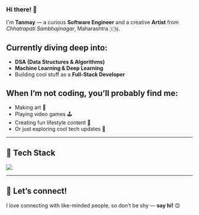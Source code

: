 ### Hi there! 👋  
I'm **Tanmay** — a curious **Software Engineer** and a creative **Artist** from *Chhatrapati Sambhajinagar*, Maharashtra 🇮🇳.

## Currently diving deep into:
- **DSA (Data Structures & Algorithms)**
- **Machine Learning & Deep Learning**
- Building cool stuff as a **Full-Stack Developer**

## When I’m not coding, you’ll probably find me:
- Making art 🎨  
- Playing video games 🕹️  
- Creating fun lifestyle content 🎥  
- Or just exploring cool tech updates 🚀

---

## 🧰 Tech Stack
<p>
  <img src="https://skillicons.dev/icons?i=ts,react,nextjs,express,mongodb,python,vscode" />
</p>

---

## 🤝 Let’s connect!
I love connecting with like-minded people, so don’t be shy — **say hi!** 😊
